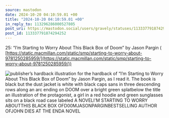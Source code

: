 ```yaml
---
source: mastodon
date: 2024-10-20 04:10:59.01 +00
title: "2024-10-20 04:10:59.01 +00"
in_reply_to: 113296286000527805
post_uri: https://mastodon.social/users/gravely/statuses/113337791874294252
post_id: 113337791874294252
---
```

25: “I’m Starting to Worry About This Black Box of Doom” by Jason Pargin ( [https://static.macmillan.com/static/smp/starting-to-worry-about-9781250285959/](https://static.macmillan.com/static/smp/starting-to-worry-about-9781250285959/))


![publisher’s hardback illustration for the hardback of “I’m Starting to Worry About This Black Box of Doom” by Jason Pargin, as I read it. The book is black but the dust jacket is white with black caps sans in three descending rows along an arc ending on DOOM over a bright green splatbelow the title an illustration of the protagonist, a girl in a red hoodie and green sunglasses sits on a black road case labeled A NOVELI'M STARTING TO WORRY ABOUTTHIS BLACK BOX OFD00MJASONPARGINBESTSELLING AUTHOR OFJOHN DIES AT THE ENDA NOVEL](/images/113337791621121487.jpeg)

